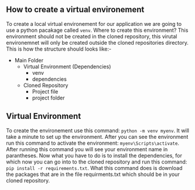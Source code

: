 ## How to create a virtual environement
To create a local virtual environement for our application we are going to use a python pacakage called `venv`. Where to create this environment? This environment should not be created in the cloned repository, this virutal environemnet will only be created outside the cloned repositories directory. This is how the structure should looks like:-
- Main Folder
  - Virtual Environment (Dependencies)
    - venv
    - dependencies
  - Cloned Repository
    - Project file
    - project folder
## Virtual Environment
To create the environement use this command: `python -m venv myenv`. It will take a minute to set up the environment. After you can see the environment run this command to activate the environment: `myenv\Scripts\activate`. After running this command you will see your environment name in parantheses. Now what you have to do is to install the dependencies, for which now you can go into to the cloned repository and run this command: `pip install -r requirements.txt`. What this command does is download the packages that are in the file requirments.txt which should be in your cloned repository.
